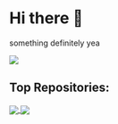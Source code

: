 <h1>Hi there 👋</h1>
<p>something definitely yea</p>
<a href="https://github.com/coen-h">
  <img align="center" src="https://github-readme-stats.vercel.app/api?username=coen-h&theme=dark&show_icons=true" />
</a>
<h2>Top Repositories:</h2>
<a href="https://github.com/coen-h/zmov">
  <img align="center" src="https://github-readme-stats.vercel.app/api/pin/?username=coen-h&repo=zmov&theme=dark&show_icons=true" />
</a>
<a href="https://github.com/coen-h/evolocity">
  <img align="center" src="https://github-readme-stats.vercel.app/api/pin/?username=coen-h&repo=evolocity&theme=dark&show_icons=true" />
</a>
